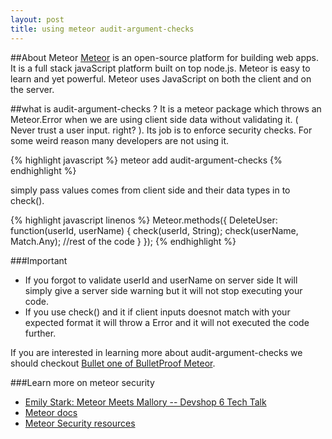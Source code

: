 ```yaml
---
layout: post
title: using meteor audit-argument-checks
---
```


##About Meteor
[Meteor](https://www.meteor.com/) is an open-source platform for building web apps. It is a full stack javaScript platform  built on top node.js. Meteor is easy to learn and yet powerful.
Meteor uses JavaScript on both the client and on the server. 

##what is audit-argument-checks ? 
It is a meteor package which throws an Meteor.Error when we are using client  side data without validating it.  ( Never trust a user input. right? ). Its job is to enforce security checks. For some weird reason many developers are not using it.

{% highlight javascript %}
meteor add audit-argument-checks
{% endhighlight %}

simply pass values comes from client side and their data types in to check().

{% highlight javascript linenos %}
  Meteor.methods({
    DeleteUser: function(userId, userName) {
      check(userId, String);
      check(userName, Match.Any);
      //rest of the code
    }
  });
{% endhighlight %}

###Important
* If you forgot to validate userId and userName on server side It will simply give a server side warning but it will not stop executing your code.
* If you use check() and it if client inputs doesnot match with your expected format it will throw a Error and it will not executed the code further.

If you are interested in learning more about audit-argument-checks we should checkout [Bullet one of BulletProof Meteor](https://arunoda.typeform.com/to/glm9Qk). 

###Learn more on meteor security 
* [Emily Stark: Meteor Meets Mallory -- Devshop 6 Tech Talk](http://www.youtube.com/watch?v=79uMp-S23MA)
* [Meteor docs](http://docs.meteor.com/#auditargumentchecks)
* [Meteor Security resources](http://security-resources.meteor.com/)